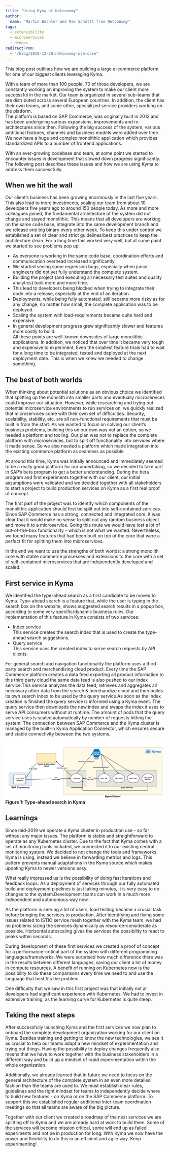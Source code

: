 ```yaml
---
title: "Using Kyma at Netconomy"
author:
  name: "Martin Bachler and Max Schöttl from Netconomy"
tags:
  - extensibility
  - microservices
  - devops
redirectFrom:
  - "/blog/2019-12-20-netconomy-use-case"
---
```



This blog post outlines how we are building a large e-commerce platform for one of our biggest clients leveraging Kyma. 

<!-- overview -->

With a team of more than 100 people, 70 of those developers, we are constantly working on improving the system to make our client more successful in the market. Our team is organized in several sub-teams that are distributed across several European countries. In addition, the client has their own teams, and some other, specialized service providers working on the platform.  
The platform is based on SAP Commerce, was originally built in 2012 and has been undergoing various expansions, improvements and re-architectures since then. Following the big success of the system, various additional features, channels and business models were added over time. We now have a huge and complex monolithic application which provides standardized APIs to a number of frontend applications.  

With an ever-growing codebase and team, at some point we started to encounter issues in development that slowed down progress significantly. The following post describes these issues and how we are using Kyma to address them successfully.

## When we hit the wall

Our client’s business has been growing enormously in the last five years. This also lead to more investments, scaling our team from about 10 developers five years ago to around 150 people today. As more and more colleagues joined, the fundamental architecture of the system did not change and stayed monolithic. This means that all developers are working on the same code base, integrate into the same development branch and we release one big binary every other week. To keep this under control we established a set of clear and strict guidelines/best practices to keep the architecture clean. For a long time this worked very well, but at some point we started to see problems pop up:

-   As everyone is working in the same code base, coordination efforts and communication overhead increased significantly.
-   We started seeing some regression bugs, especially when junior engineers did not yet fully understand the complete system.
-   Building the project (and executing all necessary test suites and quality analytics) took more and more time.
-   This lead to developers being blocked when trying to integrate their code into a release, especially at the end of an iteration.
-   Deployments, while being fully automated, still became more risky as for any change, no matter how small, the complete application was to be deployed.
-   Scaling the system with load-requirements became quite hard and expensive.
-   In general development progress grew significantly slower and features more costly to build.  
All these points are well-known downsides of large monolithic applications. In addition, we noticed that over time it became very tough and expensive to experiment. Even the smallest feature trials had to wait for a long time to be integrated, tested and deployed at the next deployment date. This is when we knew we needed to change something.

## The best of both worlds

When thinking about potential solutions as an obvious choice we identified that splitting up the monolith into smaller parts and eventually microservices could improve our situation. However, while researching and trying out potential microservice environments to run services on, we quickly realized that microservices come with their own set of difficulties. Security, scalability, stability, etc. are all non-functional requirements that must be built in from the start. As we wanted to focus on solving our client’s business problems, building this on our own was not an option, so we needed a platform and tooling. Our plan was not to replace the complete platform with microservices, but to split off functionality into services where it made sense. So we also needed a platform which made integration into the existing commerce platform as seamless as possible.  

At around this time, Kyma was initially announced and immediately seemed to be a really good platform for our undertaking, so we decided to take part in SAP’s beta program to get a better understanding. During the beta program and first experiments together with our client, our initial assumptions were validated and we decided together with all stakeholders to start a project to build production services on Kyma as a first real proof of concept.  

The first part of the project was to identify which components of the monolithic application should first be split out into self-contained services. Since SAP Commerce has a strong, connected and integrated core, it was clear that it would make no sense to split out any random business object and move it to a microservice. Going this route we would have lost a lot of out-of-the-box functionality - which is not what we wanted. Nevertheless, we found many features that had been built on top of the core that were a perfect fit for splitting them into microservices.

In the end we want to use the strengths of both worlds: a strong monolith core with stable commerce processes and extensions to the core with a set of self-contained microservices that are independently developed and scaled.

## First service in Kyma

We identified the type-ahead search as a first candidate to be moved to Kyma. Type-ahead search is a feature that, while the user is typing in the search box on the website, shows suggested search results in a popup box, according to some very specific/dynamic business rules. Our implementation of this feature in Kyma consists of two services:  

-   Index service  
    This service creates the search index that is used to create the type-ahead search suggestions.
-   Query service  
    This service uses the created index to serve search requests by API clients.  
    
For general search and navigation functionality the platform uses a third party search and merchandising cloud product. Every time the SAP Commerce platform creates a data feed exporting all product information to this third party cloud the same data feed is also pushed to our index service.This service analyzes the data feed, retrieves and aggregates all necessary other data from the search & merchandize cloud and then builds its own search index to be used by the query service.As soon as the index creation is finished the query service is informed using a Kyma event. The query service then downloads the new index and swaps the index it uses to serve API consumers without at runtime. The amount of pods that the query service uses is scaled automatically by number of requests hitting the system. The connection between SAP Commerce and the Kyma cluster is managed by the built-in Kyma Application Connector, which ensures secure and stable connectivity between the two systems.

![](suggest_kyma.png)
**Figure 1: Type-ahead search in Kyma**  

## Learnings

Since mid-2019 we operate a Kyma cluster in production use - so far without any major issues. The platform is stable and straightforward to operate as any Kubernetes cluster. Due to the fact that Kyma comes with a set of monitoring tools included, we connected it to our existing central monitoring system. We decided to not change the tools and frameworks Kyma is using, instead we believe in forwarding metrics and logs. This pattern prevents manual adaptations in the Kyma source which makes updating Kyma to newer versions easy.  

What really impressed us is the possibility of doing fast iterations and feedback loops. As a deployment of services through our fully automated build and deployment pipelines is just taking minutes, it is very easy to do changes to the system.Development teams can work in a much more independent and autonomous way now.  

As the platform is serving a lot of users, load testing became a crucial task before bringing the services to production. After identifying and fixing some issues related to ISTIO service mesh together with the Kyma team, we had no problems sizing the services dynamically as resource-considerate as possible. Horizontal autoscaling gives the services the possibility to react to peaks within seconds.  

During development of these first services we created a proof of concept for a performance-critical part of the system with different programming languages/frameworks. We were surprised how much difference there was in the results between different languages, saving our client a lot of money in compute resources. A benefit of running on Kubernetes now is the possibility to do these comparisons every time we need to and use the language that best fits the problem.  

One difficulty that we saw in this first project was that initially not all developers had significant experience with Kubernetes. We had to invest in extensive training, as the learning curve for Kubernetes is quite steep.

## Taking the next steps

After successfully launching Kyma and the first services we now plan to onboard the complete development organization working for our client on Kyma. Besides training and getting to know the new technologies, we see it as crucial to help our teams adapt a new mindset of experimentation and trying out things. Having the possibility to deploy changes frequently also means that we have to work together with the business stakeholders in a different way and build up a mindset of rapid experimentation within the whole organization. 

Additionally, we already learned that in future we need to focus on the general architecture of the complete system in an even more detailed fashion than the teams are used to. We must establish clear rules, guidelines and the right mindset for teams to independently decide where to build new features - on Kyma or on the SAP Commerce platform. To support this we established regular additional inter-team coordination meetings so that all teams are aware of the big picture.  

Together with our client we created a roadmap of the next services we are splitting off to Kyma and we are already hard at work to build them. Some of the services will become mission critical, some will end up as failed experiments and not be in production for long. With Kyma we now have the power and flexibility to do this in an efficient and agile way. Keep experimenting!  

